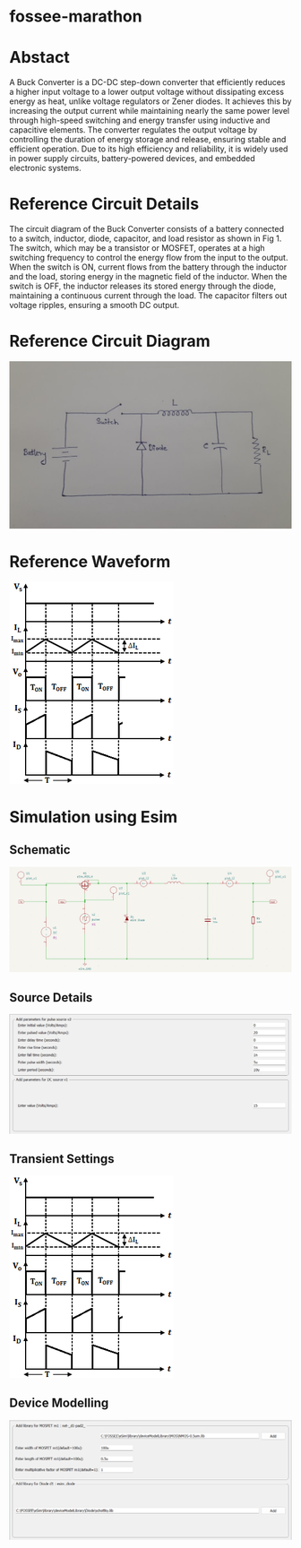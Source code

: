 # fossee-marathon
# Abstact
A Buck Converter is a DC-DC step-down converter that efficiently reduces a higher input voltage to a lower output voltage without dissipating excess energy as heat, unlike voltage regulators or Zener diodes. It achieves this by increasing the output current while maintaining nearly the same power level through high-speed switching and energy transfer using inductive and capacitive elements. The converter regulates the output voltage by controlling the duration of energy storage and release, ensuring stable and efficient operation. Due to its high efficiency and reliability, it is widely used in power supply circuits, battery-powered devices, and embedded electronic systems.
# Reference Circuit Details
The circuit diagram of the Buck Converter consists of a battery connected to a switch, inductor, diode, capacitor, and load resistor as shown in Fig 1. The switch, which may be a transistor or MOSFET, operates at a high switching frequency to control the energy flow from the input to the output. When the switch is ON, current flows from the battery through the inductor and the load, storing energy in the magnetic field of the inductor. When the switch is OFF, the inductor releases its stored energy through the diode, maintaining a continuous current through the load. The capacitor filters out voltage ripples, ensuring a smooth DC output. 
# Reference Circuit Diagram 
![image alt](https://github.com/rithivkrishna/fossee-marathon/blob/main/Reference%20image.jpeg?raw=true)
# Reference Waveform 
![image alt](https://github.com/rithivkrishna/fossee-marathon/blob/main/reference%20waveform.png?raw=true)
# Simulation using Esim
## Schematic
![image alt](https://github.com/rithivkrishna/fossee-marathon/blob/main/Schematic.png?raw=true)
## Source Details
![image alt](https://github.com/rithivkrishna/fossee-marathon/blob/main/Source%20Details.png?raw=true)
## Transient Settings
![image alt](https://github.com/rithivkrishna/fossee-marathon/blob/main/reference%20waveform.png?raw=true)
## Device Modelling
![image alt](https://github.com/rithivkrishna/fossee-marathon/blob/main/Device%20Modelling.png?raw=true)
